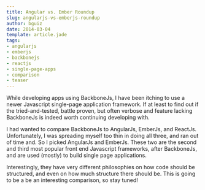 ```yaml
---
title: Angular vs. Ember Roundup
slug: angularjs-vs-emberjs-roundup
author: bguiz
date: 2014-03-04
template: article.jade
tags:
- angularjs
- emberjs
- backbonejs
- reactjs
- single-page-apps
- comparison
- teaser
---
```


While developing apps using BackboneJs, I have been itching to use a newer Javascript single-page application framework.
If at least to find out if the tried-and-tested, battle proven, but often verbose and feature lacking BackboneJs is indeed worth continuing developing with.

I had wanted to compare BackboneJs to AngularJs, EmberJs, and ReactJs.
Unfortunately, I was spreading myself too thin in doing all three, and ran out of time and. 
So I picked AngularJs and EmberJs. These two are the second and third most popular front end Javascript frameworks, after BackboneJs, and are used (mostly) to build single page applications.

Interestingly, they have very different philosophies on how code should be structured, and even on how much structure there should be. 
This is going to be a be an interesting comparison, so stay tuned!
